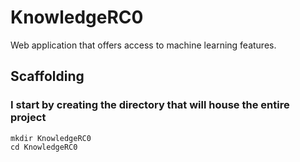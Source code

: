 # KnowledgeRC0

Web application that offers access to machine learning features.

## Scaffolding

### I start by creating the directory that will house the entire project

```shell
mkdir KnowledgeRC0
cd KnowledgeRC0
```
